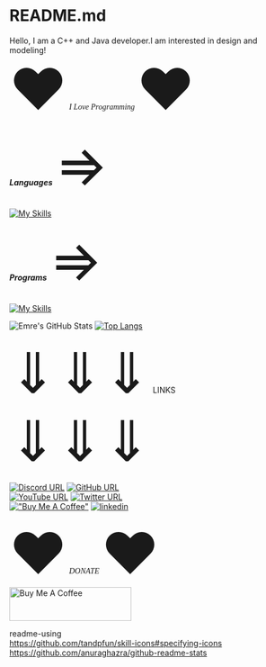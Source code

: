 # README.md
Hello, I am a C++ and Java developer.I am interested in design and modeling!
<br />
<span style='font-size:100px;'>&#9829;</span> <i style="font-family:georgia">I Love Programming</i> <span style='font-size:100px;'>&#9829;</span>

<em><strong>Languages</strong></em> <span style='font-size:100px;'>&#8658;</span>
<br />
<br />
[![My Skills](https://skillicons.dev/icons?i=java,c,cpp,cs&theme=light)](https://skillicons.dev)



<em><strong>Programs</strong></em> <span style='font-size:100px;'>&#8658;</span>
<br />
<br />
[![My Skills](https://skillicons.dev/icons?i=blender,eclipse,idea,visualstudio,vscode,unity,unreal&theme=light)](https://)

![Emre's GitHub Stats](https://github-readme-stats.vercel.app/api?username=emrea88uspm&theme=dark&show_icons=true)
[![Top Langs](https://github-readme-stats.vercel.app/api/top-langs/?username=emrea88uspm&theme=dark&layout=compact)](https://github.com/emrea88uspm/github-readme-stats)


<span style='font-size:100px;'>&#8659;</span><span style='font-size:100px;'>&#8659;</span><span style='font-size:100px;'>&#8659;</span>    LINKS    <span style='font-size:100px;'>&#8659;</span><span style='font-size:100px;'>&#8659;</span><span style='font-size:100px;'>&#8659;</span>

[![Discord URL](https://img.shields.io/badge/DISCORD-000000?style=for-the-badge&logo=discord&logoColor=dark_blue)](https://discord.com)
[![GitHub URL](https://img.shields.io/badge/GITHUB-000000?style=for-the-badge&logo=github&logoColor=gray)](https://github.com/EmreA88USPM/)
<br />
[![YouTube URL](https://img.shields.io/badge/YOUTUBE-000000?style=for-the-badge&logo=Youtube&logoColor=red)](https://youtube.com)
[![Twitter URL](https://img.shields.io/badge/TWITTER-000000?style=for-the-badge&logo=Twitter&logoColor=blue)](https://twitter.com/EmreA88USPM)
<br />
[!["Buy Me A Coffee"](https://img.shields.io/badge/buymeacoffee-000000?style=for-the-badge&logo=buymeacoffee&logoColor=yellow)](https://www.buymeacoffee.com/akyolemre8x)
[![linkedin](https://img.shields.io/badge/LINKEDIN-000000?style=for-the-badge&logo=Linkedin&logoColor=aqua)](https://www.linkedin.com/in/emre-a-48713a258/)

<span style='font-size:100px;'>&#9829;</span> <i style="font-family:georgia"> DONATE </i> <span style='font-size:100px;'>&#9829;</span>
<br />
<a href="https://www.buymeacoffee.com/akyolemre8x" target="_blank"><img src="https://cdn.buymeacoffee.com/buttons/v2/default-yellow.png" alt="Buy Me A Coffee" style="height: 60px !important;width: 217px !important;" ></a>

readme-using
<br />
https://github.com/tandpfun/skill-icons#specifying-icons
<br />
https://github.com/anuraghazra/github-readme-stats
